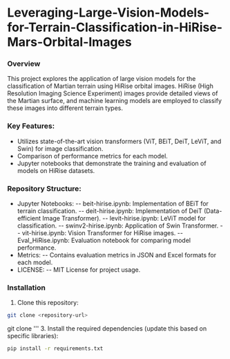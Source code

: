 # Leveraging-Large-Vision-Models-for-Terrain-Classification-in-HiRise-Mars-Orbital-Images
### Overview
This project explores the application of large vision models for the classification of Martian terrain using HiRise orbital images. HiRise (High Resolution Imaging Science Experiment) images provide detailed views of the Martian surface, and machine learning models are employed to classify these images into different terrain types.

### Key Features:
- Utilizes state-of-the-art vision transformers (ViT, BEiT, DeiT, LeViT, and Swin) for image classification.
- Comparison of performance metrics for each model.
- Jupyter notebooks that demonstrate the training and evaluation of models on HiRise datasets.

### Repository Structure:
- Jupyter Notebooks:
-- beit-hirise.ipynb: Implementation of BEiT for terrain classification.
-- deit-hirise.ipynb: Implementation of DeiT (Data-efficient Image Transformer).
-- levit-hirise.ipynb: LeViT model for classification.
-- swinv2-hirise.ipynb: Application of Swin Transformer.
-- vit-hirise.ipynb: Vision Transformer for HiRise images.
-- Eval_HiRise.ipynb: Evaluation notebook for comparing model performance.
- Metrics:
-- Contains evaluation metrics in JSON and Excel formats for each model.
- LICENSE:
-- MIT License for project usage.
  
### Installation
1. Clone this repository:
```bash
git clone <repository-url>
```
git clone <repository-url>'''
3. Install the required dependencies (update this based on specific libraries):
```bash
pip install -r requirements.txt
```
